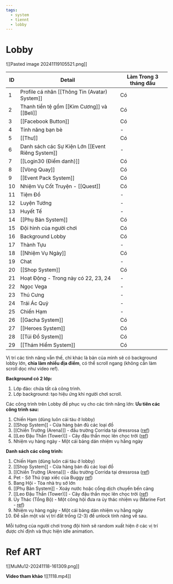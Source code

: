 ```yaml
---
tags:
  - system
  - tiennt
  - lobby
---
```

# Lobby
![[Pasted image 20241119105521.png]]

| ID  | Detail                                           | Làm Trong 3 tháng đầu |
| --- | ------------------------------------------------ | --------------------- |
| 1   | Profile cá nhân [[Thông Tin (Avatar) System]]    | Có                    |
| 2   | Thanh tiền tệ gồm [[Kim Cương]] và [[Beli]]      | Có                    |
| 3   | [[Facebook Button]]                              | Có                    |
| 4   | Tính năng bạn bè                                 | -                     |
| 5   | [[Thư]]                                          | Có                    |
| 6   | Danh sách các Sự Kiện Lớn [[Event Riêng System]] | -                     |
| 7   | [[Login30 (Điểm danh)]]                          | Có                    |
| 8   | [[Vòng Quay]]                                    | Có                    |
| 9   | [[Event Pack System]]                            | Có                    |
| 10  | Nhiệm Vụ Cốt Truyện - [[Quest]]                  | Có                    |
| 11  | Tiệm Đồ                                          | -                     |
| 12  | Luyện Tướng                                      | -                     |
| 13  | Huyết Tế                                         | -                     |
| 14  | [[Phụ Bản System]]                               | Có                    |
| 15  | Đội hình của người chơi                          | Có                    |
| 16  | Background Lobby                                 | Có                    |
| 17  | Thành Tựu                                        | -                     |
| 18  | [[Nhiệm Vụ Ngày]]                                | Có                    |
| 19  | Chat                                             | -                     |
| 20  | [[Shop System]]                                  | Có                    |
| 21  | Hoạt Động - Trong này có 22, 23, 24              | -                     |
| 22  | Ngọc Vega                                        | -                     |
| 23  | Thú Cưng                                         | -                     |
| 24  | Trái Ác Quỷ                                      | -                     |
| 25  | Chiến Hạm                                        | -                     |
| 26  | [[Gacha System]]                                 | Có                    |
| 27  | [[Heroes System]]                                | Có                    |
| 28  | [[Túi Đồ System]]                                | Có                    |
| 29  | [[Thám Hiểm System]]                             | Có                    |

Vị trí các tính năng vẫn thế, chỉ khác là bản của mình sẽ có background lobby lớn, **chia làm nhiều địa điểm**, có thể scroll ngang (không cần làm scroll dọc như video ref). 

**Background có 2 lớp:**
1. Lớp đảo: chứa tất cả công trình.
2. Lớp background: tạo hiệu ứng khi người chơi scroll.

Các công trình trên Lobby để phục vụ cho các tính năng lớn:
**Ưu tiên các công trình sau:**
1. Chiến Hạm (dùng luôn cái tàu ở lobby)
2. [[Shop System]] - Cửa hàng bán đủ các loại đồ
3. [[Chiến Trường (Arena)]] - đấu trường Corrida tại dressrosa ([ref](https://www.facebook.com/photo.php?fbid=846484365378041&id=184858891540595&set=a.185169421509542&locale=gl_ES))
7. [[Leo Đậu Thần (Tower)]] - Cây đậu thần mọc lên chọc trời ([ref](https://onepiece.fandom.com/wiki/Giant_Jack))
9. Nhiệm vụ hàng ngày - Một cái bảng dán nhiệm vụ hằng ngày

**Danh sách các công trình:**
1. Chiến Hạm (dùng luôn cái tàu ở lobby)
2. [[Shop System]] - Cửa hàng bán đủ các loại đồ
3. [[Chiến Trường (Arena)]] - đấu trường Corrida tại dressrosa ([ref](https://www.facebook.com/photo.php?fbid=846484365378041&id=184858891540595&set=a.185169421509542&locale=gl_ES))
4. Pet - Sở Thú  (rạp xiếc của Buggy [ref](https://gamek.mediacdn.vn/133514250583805952/2022/6/15/photo-2-1655270283845134965526.jpg))
5. Bang Hội - Tòa nhà trụ sở lớn 
6. [[Phụ Bản System]] - Xoáy nước hoặc cổng dịch chuyển bến cảng
7. [[Leo Đậu Thần (Tower)]] - Cây đậu thần mọc lên chọc trời ([ref](https://onepiece.fandom.com/wiki/Giant_Jack))
8. Ủy Thác (Tổng Bộ) - Một công hội đưa ra ủy thác nhiệm vụ (Marine Fort - [ref](https://onepiece.fandom.com/wiki/Marine_Headquarters))
9. Nhiệm vụ hàng ngày - Một cái bảng dán nhiệm vụ hằng ngày
10. Để sẵn một vài vị trí đất trống (2-3) để unlock tính năng về sau.

Mỗi tướng của người chơi trong đội hình sẽ random xuất hiện ở các vị trí được chỉ định và thực hiện idle animation.

# Ref ART
![[MuMu12-20241118-161309.png]]

**Video tham khảo**
![[1118.mp4]]